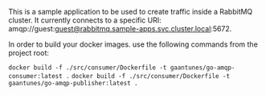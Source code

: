 This is a sample application to be used to create traffic inside a RabbitMQ cluster. It currently connects to a specific URI: amqp://guest:guest@rabbitmq.sample-apps.svc.cluster.local:5672.

In order to build your docker images. use the following commands from the project root:

`docker build -f ./src/consumer/Dockerfile -t gaantunes/go-amqp-consumer:latest .`
`docker build -f ./src/consumer/Dockerfile -t gaantunes/go-amqp-publisher:latest .`
